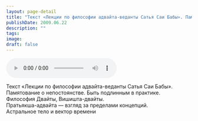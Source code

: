 ```yaml
---
layout: page-detail
title: "Текст «Лекции по философии адвайта-веданты Сатья Саи Бабы». Памятование о непостоянстве"
publishDate: 2009.06.22
description: ""
tags:
image:
draft: false
---
```


<audio title="2009.06.22 - Текст «Лекции по философии адвайта-веданты Сатья Саи Бабы». Памятование о непостоянстве.mp3" src="https://filer-api.advayta.org/v1.0/public/files/75418" controls=""></audio>

 Текст «Лекции по философии адвайта-веданты Сатья Саи Бабы».  
 Памятование о непостоянстве. Быть подлинным в практике.  
 Философия Двайты, Вишишта-двайты.   
 Пратьякша-адвайта — взгляд за пределами концепций.  
 Астральное тело и вектор времени   

  
